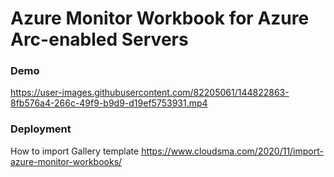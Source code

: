 # Azure Monitor Workbook for Azure Arc-enabled Servers

### Demo

https://user-images.githubusercontent.com/82205061/144822863-8fb576a4-266c-49f9-b9d9-d19ef5753931.mp4

### Deployment
How to import Gallery template https://www.cloudsma.com/2020/11/import-azure-monitor-workbooks/





